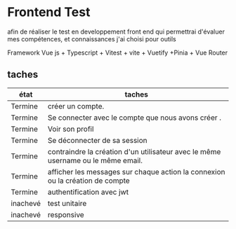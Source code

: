 # Frontend Test

afin de réaliser le test en developpement front end qui permettrai d'évaluer mes compétences, et connaissances j'ai choisi pour outils 

Framework Vue js + Typescript + Vitest + vite + Vuetify +Pinia + Vue Router 


## taches 
| état          | taches                                                                           |
| ------------- | ------------------------------------------------------                           |
| Termine       | créer un compte.                                                                 |
| Termine       | Se connecter avec le compte que nous avons créer .                               |
| Termine       | Voir son profil                                                                  |
| Termine       | Se déconnecter de sa session                                                     |
| Termine       | contraindre la création d'un utilisateur avec le même username ou le même email. |
| Termine       | afficher les messages sur chaque action la connexion ou la création de compte    |
| Termine       | authentification avec jwt                                                        |
| inachevé      |test unitaire                                                                     |
| inachevé      |responsive                                                                        |
